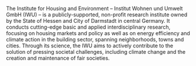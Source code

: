 The Institute for Housing and Environment – Institut Wohnen und Umwelt GmbH (IWU) – is a publicly-supported, non-profit research institute owned by the State of Hessen and City of Darmstadt in central Germany. It conducts cutting-edge basic and applied interdisciplinary research, focusing on housing markets and policy as well as on energy efficiency and climate action in the building sector, spanning neighborhoods, towns and cities. Through its science, the IWU aims to actively contribute to the solution of pressing societal challenges, including climate change and the creation and maintenance of fair societies. 


